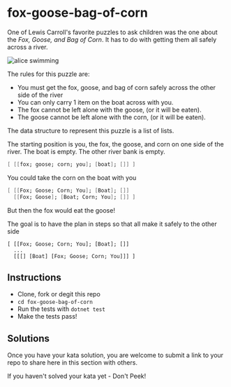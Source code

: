# fox-goose-bag-of-corn

One of Lewis Carroll's favorite puzzles to ask children was the one
about the _Fox, Goose, and Bag of Corn_.  It has to do with getting
them all safely across a river.

![alice swimming](../../images/storytelling.gif)


The rules for this puzzle are:

- You must get the fox, goose, and bag of corn safely across the other side of the river
- You can only carry 1 item on the boat across with you.
- The fox cannot be left alone with the goose, (or it will be eaten).
- The goose cannot be left alone with the corn, (or it will be eaten).

The data structure to represent this puzzle is a list of lists.

The starting position is you, the fox, the goose, and corn on one side of the river. The boat is empty. The other river bank is empty.

```fsharp
[ [[fox; goose; corn; you]; [boat]; []] ]
```

You could take the corn on the boat with you

```fsharp
[ [[Fox; Goose; Corn; You]; [Boat]; []]
  [[Fox; Goose]; [Boat; Corn; You]; []] ]
```

But then the fox would eat the goose!

The goal is to have the plan in steps so that all make it safely to the other side

```
[ [[Fox; Goose; Corn; You]; [Boat]; []]
  ...
  [[[] [Boat] [Fox; Goose; Corn; You]]] ]
```

## Instructions

- Clone, fork or degit this repo
- `cd fox-goose-bag-of-corn`
- Run the tests with `dotnet test`
- Make the tests pass!

## Solutions

Once you have your kata solution, you are welcome to submit a link to your repo to share here in this section with others.



If you haven't solved your kata yet - Don't Peek!
